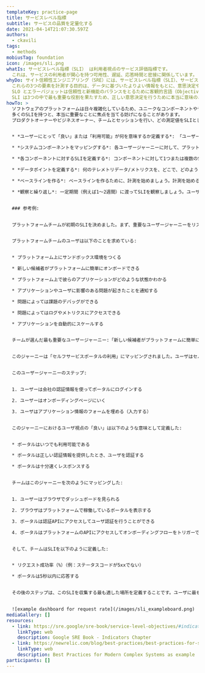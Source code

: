 ```yaml
---
templateKey: practice-page
title: サービスレベル指標
subtitle: サービスの品質を定量化する
date: 2021-04-14T21:07:30.597Z
authors:
  - ckavili
tags:
  - methods
mobiusTag: foundation
icon: /images/sli.png
whatIs: サービスレベル指標（SLI） は利用者視点のサービス評価指標です。
  これは、サービスの利用者が関心を持つ可用性、遅延、応答時間と密接に関係しています。
whyDo: サイト信頼性エンジニアリング（SRE）には、サービスレベル指標（SLI）、サービスレベル目標（SLO）、エラーバジェットの3つの重要な指標があります。
  これらの3つの要素を計測する目的は、データに基づいたよりよい情報をもとに、意思決定や作業の優先順位付けを行えるようにすることです。
  SLO とエラーバジェットは信頼性と新機能のバランスをとるために客観的言語（Objective Language）を提供します。
  SLI は3つの中で最も重要な役割を果たすため、正しい意思決定を行うために本当に意味のあるSLIが必要になります。
howTo: >
  ソフトウェアのプラットフォームは日々複雑化しているため、ユニークなコンポーネントやデータポイントも増加しています。
  多くのSLIを持つと、本当に重要なことに焦点を当てる妨げになることがあります。
  プロダクトオーナーやビジネスオーナー、チームとセッションを行い、どの測定値をSLIとして使用するべきか決めましょう。


  * *ユーザーにとって「良い」または「利用可能」が何を意味するか定義する*: 「ユーザーはサービスをどのように利用しているか？」「ユーザーはサービスを利用することでどのようなことを成し遂げようとしているか？」といった質問によって重要なユーザージャーニーを定義することから始めます。

  * *システムコンポーネントをマッピングする*: 各ユーザージャーニーに対して、プラットフォームまたはシステム間の相互作用の中におけるシステム上の境界を定義します。「ユーザージャーニーがインフラのどの部分とやり取りしているか？」という質問は、ユーザーに機能を提供しているコンポーネントを定義するのに役立つでしょう。

  * *各コンポーネントに対するSLIを定義する*: コンポーネントに対して1つまたは複数のSLIを定義し、それが計測できるポイントを特定します。これらのSLIはユーザーの「良い」または「利用可能」を反映したものでなくてはなりません。注意したいのは、測定するSLIは特定の瞬間ではなく、一定期間（例えば一時間など）測定する必要があることです。つまり、ある瞬間ではなく、ある期間のサービスのパフォーマンスを計測することができるのです。SLIを利用する1つの理由は、継続的改善です。ですから、過去、現在、未来のパフォーマンスを比較できることが重要なのです。「1日あたりのエラー数」や「1時間あたりの平均レイテンシー」などのような期間の指標を使用することで比較可能にしましょう。

  * *データポイントを定義する*: 何のテレメトリデータ/メトリクスを、どこで、どのように使用するかを定義し、実装手順を作成します。その際、ユーザに最も近いポイントを探します。そうすればそれがユーザの体験を代表するデータになります。

  * *ベースラインを作る*: ベースラインを作るために、計測を始めましょう。計測を始める前に「もっとよい」ものを始めに決める方が良いような気がしていたとしても、可能な限り早い段階でベースラインのデータを得ることが重要です。なぜなら計測した情報を加味して意思決定を行い、進捗を計測できるようになるからです。

  * *観察と繰り返し*: 一定期間（例えば1〜2週間）に渡ってSLIを観察しましょう。ユーザの幸福度を関連するものをトラッキングし、それをサービスのパフォーマンスをより理解するために繰り返します。


  ### 参考例:


  プラットフォームチームが初期のSLIを決めました。まず、重要なユーザージャーニーをリストアップしました。


  プラットフォームチームのユーザは以下のことを求めている:


  * プラットフォーム上にサンドボックス環境をつくる

  * 新しい候補者がプラットフォームに簡単にオンボードできる

  * プラットフォーム上で彼らのアプリケーションがどのような状態かわかる

  * アプリケーションやユーザに影響のある問題が起きたことを通知する

  * 問題によっては課題のデバッグができる

  * 問題によってはログやメトリクスにアクセスできる

  * アプリケーションを自動的にスケールする


  チームが選んだ最も重要なユーザージャーニー:「新しい候補者がプラットフォームに簡単にオンボードできる」


  このジャーニーは「セルフサービスポータルの利用」にマッピングされました。ユーザはセルフサービスポータルにログインし、プラットフォームにアプリケーションを載せるために必要な情報を入力します。


  このユーザージャーニーのステップ:


  1. ユーザーは会社の認証情報を使ってポータルにログインする

  2. ユーザーはオンボーディングページにいく

  3. ユーザはアプリケーション情報のフォームを埋める（入力する）


  このジャーニーにおけるユーザ視点の「良い」は以下のような意味として定義した:


  * ポータルはいつでも利用可能である

  * ポータルは正しい認証情報を提供したとき、ユーザを認証する

  * ポータルは十分速くレスポンスする


  チームはこのジャーニーを次のようにマッピングした:


  1. ユーザーはブラウザでダッシュボードを見られる

  2. ブラウザはプラットフォームで稼働しているポータルを表示する

  3. ポータルは認証APIにアクセスしてユーザ認証を行うことができる

  4. ポータルはプラットフォームのAPIにアクセスしてオンボーディングフローをトリガーできる


  そして、チームはSLIを以下のように定義した:


  * リクエスト成功率（%）（例：ステータスコードが5xxでない）

  * ポータルは5秒以内に応答する


  その後のステップは、このSLIを収集する最も適した場所を定義することです。ユーザに最も近いポイントを選ぶことが重要です。チームはどこでデータを取得するか決定し、サービスの品質を反映させるダッシュボードを作成します。


  ![example dashboard for request rate](/images/sli_exampleboard.png)
mediaGallery: []
resources:
  - link: https://sre.google/sre-book/service-level-objectives/#indicators-o8seIAcZ
    linkType: web
    description: Google SRE Book - Indicators Chapter
  - link: https://newrelic.com/blog/best-practices/best-practices-for-setting-slos-and-slis-for-modern-complex-systems
    linkType: web
    description: Best Practices for Modern Complex Systems as example
participants: []
---
```

